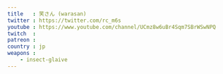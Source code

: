 ```yaml
---
title   : 笑さん (warasan)
twitter : https://twitter.com/rc_m6s
youtube : https://www.youtube.com/channel/UCmz8w6uBr4Sqm7SBrWSwNPQ
twitch  : 
patreon : 
country : jp
weapons :
    - insect-glaive
---
```


